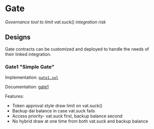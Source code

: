 # Gate

*Governance tool to limit vat.suck() integration risk*

## Designs

Gate contracts can be customized and deployed to handle the needs of their linked integration.

### Gate1 "Simple Gate"

Implementation: [`gate1.sol`](src/gate1.sol)

Documentation: [gate1](docs/gate1.md)

Features:

* Token approval style draw limit on vat.suck()
* Backup dai balance in case vat.suck fails
* Access priority- vat.suck first, backup balance second
* No hybrid draw at one time from both vat.suck and backup balance
